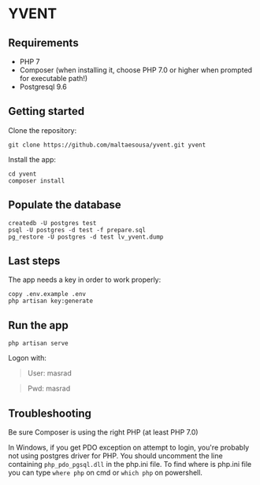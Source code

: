 # YVENT

## Requirements

  * PHP 7
  * Composer (when installing it, choose PHP 7.0 or higher when prompted for executable path!)
  * Postgresql 9.6

## Getting started

Clone the repository:

```
git clone https://github.com/maltaesousa/yvent.git yvent
```

Install the app:

```
cd yvent
composer install
```

## Populate the database

```
createdb -U postgres test
psql -U postgres -d test -f prepare.sql
pg_restore -U postgres -d test lv_yvent.dump
```

## Last steps

The app needs a key in order to work properly:

```
copy .env.example .env
php artisan key:generate
```

## Run the app

```
php artisan serve
```

Logon with:

> User: masrad

> Pwd: masrad

## Troubleshooting

Be sure Composer is using the right PHP (at least PHP 7.0)

In Windows, if you get PDO exception on attempt to login, you're probably not using postgres driver for PHP.
You should uncomment the line containing `php_pdo_pgsql.dll` in the php.ini file.
To find where is php.ini file you can type `where php` on cmd or `which php` on powershell.
